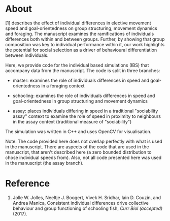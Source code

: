About
=====

[1] describes the effect of individual differences in elective movement speed and goal-orientedness on group structuring, 
movement dynamics and foraging. The manuscript examines the ramifications of individuals differences both within and between
groups. Further, by showing that group composition was key to individual performance within it, our work highlights the
potential for social selection as a driver of behavioural differentiation between individuals.

Here, we provide code for the individual based simulations (IBS) that accompany data from the manuscript. The code is split
in three branches:

* master: examines the role of individuals differences in speed and goal-orientedness in a foraging context

* schooling: examines the role of individuals differences in speed and goal-orientedness in group structuring and movement
dynamics

* assay: places individuals differing in speed in a traditional "sociability assay" context to examine the role of speed
in proximity to neighbours in the assay context (traditional measure of "sociability")

The simulation was written in C++ and uses OpenCV for visualisation.

Note: The code provided here does not overlap perfectly with what is used in the manuscript. There are aspects of the code
that are used in the manuscript, that aren't described here (a zero bounded distribution to chose individual speeds from).
Also, not all code presented here was used in the manuscript (the assay branch).

Reference
==========

1. Jolle W. Jolles, Neeltje J. Boogert, Vivek H. Sridhar, Iain D. Couzin, and Andrea Manica, Consistent individual
differences drive collective behaviour and group functioning of schooling fish, _Curr Biol (accepted)_ (2017).
